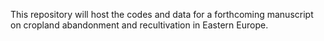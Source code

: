 This repository will host the codes and data for a forthcoming manuscript on cropland abandonment and recultivation in Eastern Europe.
